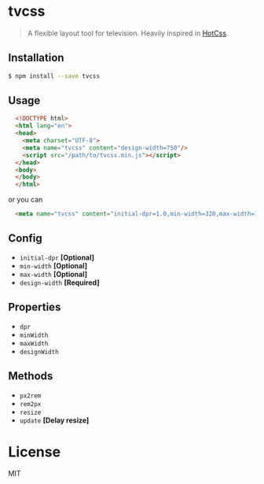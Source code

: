 # tvcss

> A flexible layout tool for television. Heavily inspired in [HotCss](https://github.com/imochen/hotcss).


## Installation

``` bash
$ npm install --save tvcss
```


## Usage

``` html
  <!DOCTYPE html>
  <html lang="en">
  <head>
    <meta charset="UTF-8">
    <meta name="tvcss" content="design-width=750"/>
    <script src="/path/to/tvcss.min.js"></script>
  </head>
  <body>
  </body>
  </html>
```

or you can

``` html
  <meta name="tvcss" content="initial-dpr=1.0,min-width=320,max-width=1920,design-width=1920"/>
```

## Config

* `initial-dpr` **[Optional]**
* `min-width` **[Optional]**
* `max-width` **[Optional]**
* `design-width` **[Required]**

## Properties

* `dpr`
* `minWidth`
* `maxWidth`
* `designWidth`

## Methods

* `px2rem`
* `rem2px`
* `resize`
* `update` **[Delay resize]**

# License

MIT
